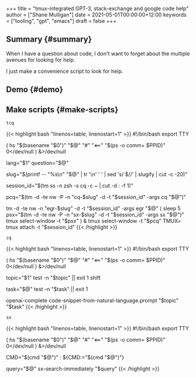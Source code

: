 +++
title = "tmux-integrated GPT-3, stack-exchange and google code help"
author = ["Shane Mulligan"]
date = 2021-05-01T00:00:00+12:00
keywords = ["tooling", "gpt", "emacs"]
draft = false
+++

## Summary {#summary}

When I have a question about code, I don't
want to forget about the multiple avenues for
looking for help.

I just make a convenience script to look for
help.


## Demo {#demo}

<!-- Play on asciinema.com -->
<!-- <a title="asciinema recording" href="https://asciinema.org/a/6ejs3ZKmJCDT4VhsI65xfAPWu" target="_blank"><img alt="asciinema recording" src="https://asciinema.org/a/6ejs3ZKmJCDT4VhsI65xfAPWu.svg" /></a> -->
<!-- Play on the blog -->
<script src="https://asciinema.org/a/6ejs3ZKmJCDT4VhsI65xfAPWu.js" id="asciicast-6ejs3ZKmJCDT4VhsI65xfAPWu" async></script>


## Make scripts {#make-scripts}

`tcq`

{{< highlight bash "linenos=table, linenostart=1" >}}
#!/bin/bash
export TTY

( hs "$(basename "$0")" "$@" "#" "<==" "$(ps -o comm= $PPID)" 0</dev/null ) &>/dev/null

lang="$1"
question="$@"

slug="$(printf -- "%s\n" "$@" | tr '\n' ' ' | sed 's/ $//' | slugify | cut -c -20)"

session_id="$(tm ss -n zsh -s cq -c ~ | cut -d : -f 1)"

pcq="$(tm -d -te nw -P -n "cq-$slug" -d -t "$session_id" -args cq "$@")"

tm -d -te nw -n "egr-$slug" -d -t "$session_id" -args egr "$@"
(
sleep 5
psx="$(tm -d -te nw -P -n "sx-$slug" -d -t "$session_id" -args sx "$@")"
tmux select-window -t "$psx"
) &
tmux select-window -t "$pcq"
TMUX= tmux attach -t "$session_id"
{{< /highlight >}}

`cq`

{{< highlight bash "linenos=table, linenostart=1" >}}
#!/bin/bash
export TTY

( hs "$(basename "$0")" "$@" "#" "<==" "$(ps -o comm= $PPID)" 0</dev/null ) &>/dev/null

topic="$1"
test -n "$topic" || exit 1
shift

task="$@"
test -n "$task" || exit 1

openai-complete code-snippet-from-natural-language.prompt "$topic" "$task"
{{< /highlight >}}

`sx`

{{< highlight bash "linenos=table, linenostart=1" >}}
#!/bin/bash
export TTY

( hs "$(basename "$0")" "$@" "#" "<==" "$(ps -o comm= $PPID)" 0</dev/null ) &>/dev/null

CMD="$(cmd "$@")"
: ${CMD:="$(cmd "$@")"}

query="$@"
sx-search-immediately "$query"
{{< /highlight >}}